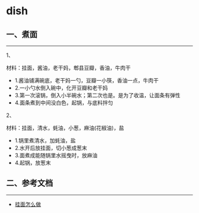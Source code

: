 <!-- 2017/5/30  -->

# dish

## 一、煮面

---

1、

材料：挂面，酱油，老干妈，郫县豆瓣，香油，牛肉干

- 1.酱油铺满碗底，老干妈一勺，豆瓣一小筷，香油一点，牛肉干
- 2.一小勺水倒入碗中，化开豆瓣和老干妈
- 3.第一次滚锅，倒入小半碗水；第二次也是。是为了收温，让面条有弹性
- 4.面条煮到中间没白色，起锅，与底料拌匀

2、

材料：挂面，清水，蚝油，小葱，麻油(花椒油)，盐

- 1.锅里煮清水，加蚝油，盐
- 2.水开后放挂面，切小葱成葱末
- 3.面煮成能随锅里水摇曳时，放麻油
- 4.起锅，放葱末

## 二、参考文档

---

- [挂面怎么做](https://www.zhihu.com/question/21089810)
